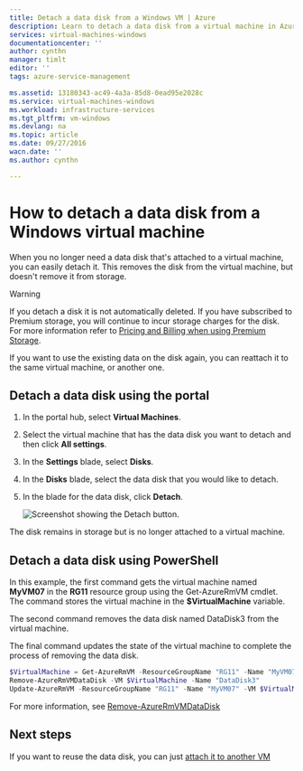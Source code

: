 ```yaml
---
title: Detach a data disk from a Windows VM | Azure
description: Learn to detach a data disk from a virtual machine in Azure using the Resource Manager deployment model.
services: virtual-machines-windows
documentationcenter: ''
author: cynthn
manager: timlt
editor: ''
tags: azure-service-management

ms.assetid: 13180343-ac49-4a3a-85d8-0ead95e2028c
ms.service: virtual-machines-windows
ms.workload: infrastructure-services
ms.tgt_pltfrm: vm-windows
ms.devlang: na
ms.topic: article
ms.date: 09/27/2016
wacn.date: ''
ms.author: cynthn

---
```

# How to detach a data disk from a Windows virtual machine
When you no longer need a data disk that's attached to a virtual machine, you can easily detach it. This removes the disk from the virtual machine, but doesn't remove it from storage. 

> [!WARNING]
> If you detach a disk it is not automatically deleted. If you have subscribed to Premium storage, you will continue to incur storage charges for the disk. For more information refer to [Pricing and Billing when using Premium Storage](../storage/storage-premium-storage.md#pricing-and-billing). 
> 
> 

If you want to use the existing data on the disk again, you can reattach it to the same virtual machine, or another one.  

## Detach a data disk using the portal
1. In the portal hub, select **Virtual Machines**.
2. Select the virtual machine that has the data disk you want to detach and then click **All settings**.
3. In the **Settings** blade, select **Disks**.
4. In the **Disks** blade, select the data disk that you would like to detach.
5. In the blade for the data disk, click **Detach**.

    ![Screenshot showing the Detach button.](./media/virtual-machines-windows-detach-disk/detach-disk.png)

The disk remains in storage but is no longer attached to a virtual machine.

## Detach a data disk using PowerShell
In this example, the first command gets the virtual machine named **MyVM07** in the **RG11** resource group using the Get-AzureRmVM cmdlet. The command stores the virtual machine in the **$VirtualMachine** variable. 

The second command removes the data disk named DataDisk3 from the virtual machine. 

The final command updates the state of the virtual machine to complete the process of removing the data disk.

```powershell
$VirtualMachine = Get-AzureRmVM -ResourceGroupName "RG11" -Name "MyVM07" 
Remove-AzureRmVMDataDisk -VM $VirtualMachine -Name "DataDisk3"
Update-AzureRmVM -ResourceGroupName "RG11" -Name "MyVM07" -VM $VirtualMachine
```

For more information, see [Remove-AzureRmVMDataDisk](https://msdn.microsoft.com/zh-cn/library/mt603614.aspx)

## Next steps
If you want to reuse the data disk, you can just [attach it to another VM](virtual-machines-windows-attach-disk-portal.md?toc=%2fazure%2fvirtual-machines%2fwindows%2ftoc.json)